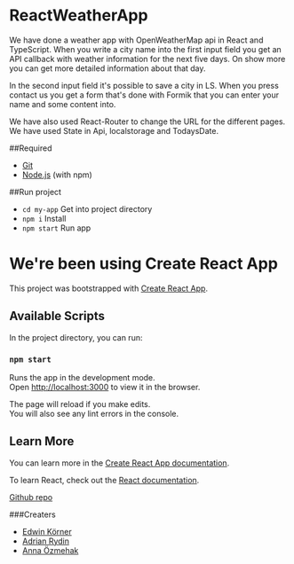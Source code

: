 
# ReactWeatherApp

We have done a weather app with OpenWeatherMap api in React and TypeScript.
When you write a city name into the first input field you get an API callback with weather information for the next five days.
On show more you can get more detailed information about that day.

In the second input field it's possible to save a city in LS.
When you press contact us you get a form that's done with Formik that you can enter your name and some content into.

We have also used React-Router to change the URL for the different pages. We have used State in Api, localstorage and TodaysDate.

##Required
* [Git](https://git-scm.com/)
* [Node.js](https://nodejs.org/) (with npm)

##Run project
* `cd my-app` Get into project directory
* `npm i` Install
* `npm start` Run app


# We're been using Create React App

This project was bootstrapped with [Create React App](https://github.com/facebook/create-react-app).

## Available Scripts

In the project directory, you can run:

### `npm start`

Runs the app in the development mode.\
Open [http://localhost:3000](http://localhost:3000) to view it in the browser.

The page will reload if you make edits.\
You will also see any lint errors in the console.

## Learn More

You can learn more in the [Create React App documentation](https://facebook.github.io/create-react-app/docs/getting-started).

To learn React, check out the [React documentation](https://reactjs.org/).

[Github repo](https://github.com/AdrianRydin/ReactWeatherApp)

###Creaters
* [Edwin Körner](https://github.com/EdwinKorner)
* [Adrian Rydin](https://github.com/AdrianRydin)
* [Anna Özmehak](https://github.com/A-Ozmehak)